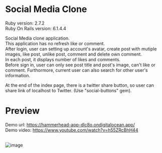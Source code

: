 # Social Media Clone

Ruby version: 2.7.2<br>
Ruby On Rails version: 6.1.4.4

Social Media clone application.<br>
This application has no refresh like or comment.<br>
After login, user can setting up account's avatar, create post with mutiple images, like post, unlike post, comment and delete own comment.<br>
In each post, it displays number of likes and comments.<br>
Before sign in, user can only see post title and post's image, can't like or comment. Furthormore, current user can also search for other user's information.

At the end of the index page, there is a twitter share button, so user can share link of localhost to Twitter. (Use "social-buttons" gem).
<br>

# Preview

Demo url: https://hammerhead-app-dlc8o.ondigitalocean.app/<br>
Demo video: https://www.youtube.com/watch?v=h55ZRcBhH44 <br><br>

![image](https://user-images.githubusercontent.com/69473375/148515773-872cd8ed-6a54-4a35-8f8d-53495c6cb829.png)

